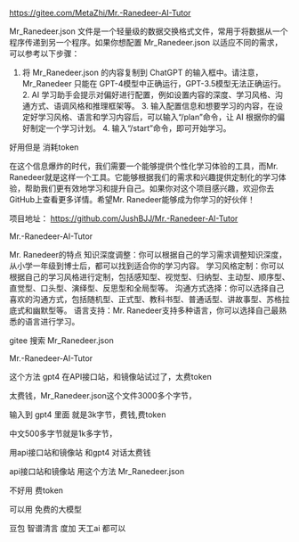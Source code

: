 https://gitee.com/MetaZhi/Mr.-Ranedeer-AI-Tutor

Mr_Ranedeer.json 文件是一个轻量级的数据交换格式文件，常用于将数据从一个程序传递到另一个程序。如果你想配置 Mr_Ranedeer.json 以适应不同的需求，可以参考以下步骤：

1. 将 Mr_Ranedeer.json 的内容复制到 ChatGPT 的输入框中。请注意，Mr_Ranedeer 只能在 GPT-4模型中正确运行，GPT-3.5模型无法正确运行。 2. AI 学习助手会提示对偏好进行配置，例如设置内容的深度、学习风格、沟通方式、语调风格和推理框架等。 3. 输入配置信息和想要学习的内容，在设定好学习风格、语言和学习内容后，可以输入“/plan”命令，让 AI 根据你的偏好制定一个学习计划。 4. 输入“/start”命令，即可开始学习。

好用但是 消耗token

在这个信息爆炸的时代，我们需要一个能够提供个性化学习体验的工具，而Mr. Ranedeer就是这样一个工具。它能够根据我们的需求和兴趣提供定制化的学习体验，帮助我们更有效地学习和提升自己。如果你对这个项目感兴趣，欢迎你去GitHub上查看更多详情。希望Mr. Ranedeer能够成为你学习的好伙伴！

项目地址： https://github.com/JushBJJ/Mr.-Ranedeer-AI-Tutor

Mr.-Ranedeer-AI-Tutor

Mr. Ranedeer的特点 知识深度调整：你可以根据自己的学习需求调整知识深度，从小学一年级到博士后，都可以找到适合你的学习内容。 学习风格定制：你可以根据自己的学习风格进行定制，包括感知型、视觉型、归纳型、主动型、顺序型、直觉型、口头型、演绎型、反思型和全局型等。 沟通方式选择：你可以选择自己喜欢的沟通方式，包括随机型、正式型、教科书型、普通话型、讲故事型、苏格拉底式和幽默型等。 语言支持：Mr. Ranedeer支持多种语言，你可以选择自己最熟悉的语言进行学习。

gitee 搜索 Mr_Ranedeer.json

Mr.-Ranedeer-AI-Tutor


这个方法 gpt4 在API接口站，和镜像站试过了，太费token

太费钱，Mr_Ranedeer.json这个文件3000多个字节，


输入到  gpt4   里面  就是3k字节，费钱,费token


中文500多字节就是1k多字节，



用api接口站和镜像站  和gpt4  对话太费钱


api接口站和镜像站    用这个方法    Mr_Ranedeer.json


不好用   费token



可以用
免费的大模型

豆包   智谱清言    度加     天工ai    都可以









